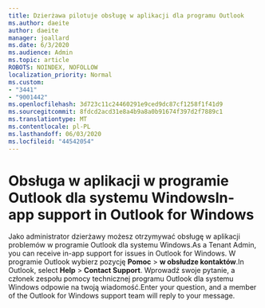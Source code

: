 ```yaml
---
title: Dzierżawa pilotuje obsługę w aplikacji dla programu Outlook
ms.author: daeite
author: daeite
manager: joallard
ms.date: 6/3/2020
ms.audience: Admin
ms.topic: article
ROBOTS: NOINDEX, NOFOLLOW
localization_priority: Normal
ms.custom:
- "3441"
- "9001442"
ms.openlocfilehash: 3d723c11c24460291e9ced9dc87cf1258f1f41d9
ms.sourcegitcommit: 8fdcd2acd31e8a4b9a8a0b91674f397d2f7889c1
ms.translationtype: MT
ms.contentlocale: pl-PL
ms.lasthandoff: 06/03/2020
ms.locfileid: "44542054"
---
```

# <a name="in-app-support-in-outlook-for-windows"></a><span data-ttu-id="c6048-102">Obsługa w aplikacji w programie Outlook dla systemu Windows</span><span class="sxs-lookup"><span data-stu-id="c6048-102">In-app support in Outlook for Windows</span></span>

<span data-ttu-id="c6048-103">Jako administrator dzierżawy możesz otrzymywać obsługę w aplikacji problemów w programie Outlook dla systemu Windows.</span><span class="sxs-lookup"><span data-stu-id="c6048-103">As a Tenant Admin, you can receive in-app support for issues in Outlook for Windows.</span></span> <span data-ttu-id="c6048-104">W programie Outlook wybierz pozycję **Pomoc**  >  **w obsłudze kontaktów**.</span><span class="sxs-lookup"><span data-stu-id="c6048-104">In Outlook, select **Help** > **Contact Support**.</span></span> <span data-ttu-id="c6048-105">Wprowadź swoje pytanie, a członek zespołu pomocy technicznej programu Outlook dla systemu Windows odpowie na twoją wiadomość.</span><span class="sxs-lookup"><span data-stu-id="c6048-105">Enter your question, and a member of the Outlook for Windows support team will reply to your message.</span></span>